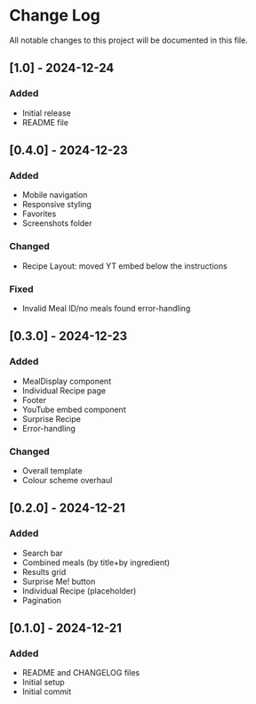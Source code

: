 # Change Log
All notable changes to this project will be documented in this file.


## [1.0] - 2024-12-24
### Added
- Initial release
- README file

## [0.4.0] - 2024-12-23

### Added
- Mobile navigation
- Responsive styling
- Favorites
- Screenshots folder

### Changed
- Recipe Layout: moved YT embed below the instructions

### Fixed
- Invalid Meal ID/no meals found error-handling

## [0.3.0] - 2024-12-23

### Added
- MealDisplay component
- Individual Recipe page
- Footer
- YouTube embed component
- Surprise Recipe
- Error-handling

### Changed
- Overall template
- Colour scheme overhaul

## [0.2.0] - 2024-12-21

### Added
- Search bar
- Combined meals (by title+by ingredient)
- Results grid
- Surprise Me! button
- Individual Recipe (placeholder)
- Pagination

## [0.1.0] - 2024-12-21

### Added
- README and CHANGELOG files
- Initial setup
- Initial commit